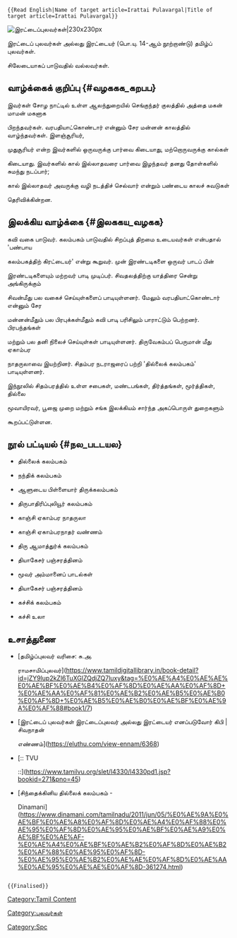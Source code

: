 ```{=mediawiki}
{{Read English|Name of target article=Irattai Pulavargal|Title of target article=Irattai Pulavargal}}
```
![இரட்டைப்புலவர்கள்\|230x230px](இரட்டைப்புலவர்கள்.png "இரட்டைப்புலவர்கள்|230x230px")
இரட்டைப் புலவர்கள் அல்லது இரட்டையர் (பொ.யு. 14-ஆம் நூற்றாண்டு) தமிழ்ப் புலவர்கள்.
சிலேடையாகப் பாடுவதில் வல்லவர்கள்.

## வாழ்க்கைக் குறிப்பு {#வழககக_கறபப}

இவர்கள் சோழ நாட்டில் உள்ள ஆலந்துறையில் செங்குந்தர் குலத்தில் அத்தை மகன் மாமன் மகனாக
பிறந்தவர்கள். வரபதியாட்கொண்டார் என்னும் சேர மன்னன் காலத்தில் வாழ்ந்தவர்கள். இளஞ்சூரியர்,
முதுசூரியர் என்ற இவர்களில் ஒருவருக்கு பார்வை கிடையாது, மற்றொருவருக்கு கால்கள்
கிடையாது. இவர்களில் கால் இல்லாதவரை பார்வை இழந்தவர் தனது தோள்களில் சுமந்து நடப்பார்;
கால் இல்லாதவர் அவருக்கு வழி நடத்திச் செல்வார் என்றும் பண்டைய காலச் சுவடுகள்
தெரிவிக்கின்றன.

## இலக்கிய வாழ்க்கை {#இலககய_வழகக}

கவி வகை பாடுவர். கலம்பகம் பாடுவதில் சிறப்புத் திறமை உடையவர்கள் என்பதால் 'பண்பாய
கலம்பகத்திற் கிரட்டையர்' என்று கூறுவர். முன் இரண்டடிகளை ஒருவர் பாடப் பின்
இரண்டடிகளையும் மற்றவர் பாடி முடிப்பர். சிவதலத்திற்கு யாத்திரை சென்று அங்கிருக்கும்
சிவன்மீது பல வகைச் செய்யுள்களைப் பாடியுள்ளனர். மேலும் வரபதியாட்கொண்டார் என்னும் சேர
மன்னன்மீதும் பல பிரபுக்கள்மீதும் கவி பாடி பரிசிலும் பாராட்டும் பெற்றனர். பிரபந்தங்கள்
மற்றும் பல தனி நிலைச் செய்யுள்கள் பாடியுள்ளனர். திருவேகம்பப் பெருமான் மீது ஏகாம்பர
நாதருலாவை இயற்றினர். சிதம்பர நடராஜரைப் பற்றி \'தில்லைக் கலம்பகம்' பாடியுள்ளனர்.
இந்நூலில் சிதம்பரத்தில் உள்ள சபைகள், மண்டபங்கள், திர்த்தங்கள், மூர்த்திகள், தில்லை
மூவாயிரவர், பூஜை முறை மற்றும் சங்க இலக்கியம் சார்ந்த அகப்பொருள் துறைகளும்
கூறப்பட்டுள்ளன.

## நூல் பட்டியல் {#நல_படடயல}

-   தில்லைக் கலம்பகம்
-   நந்திக் கலம்பகம்
-   ஆளுடைய பிள்ளையார் திருக்கலம்பகம்
-   திருபாதிரிப்புலியூர் கலம்பகம்
-   காஞ்சி ஏகாம்பர நாதருலா
-   காஞ்சி ஏகாம்பரநாதர் வண்ணம்
-   திரு ஆமாத்துர்க் கலம்பகம்
-   தியாகேசர் பஞ்சரத்தினம்
-   மூவர் அம்மானைப் பாடல்கள்
-   தியாகேசர் பஞ்சரத்தினம்
-   கச்சிக் கலம்பகம்
-   கச்சி உலா

## உசாத்துணை

-   [தமிழ்ப்புலவர் வரிசை: சு.அ.
    ராமசாமிப்புலவர்](https://www.tamildigitallibrary.in/book-detail?id=jZY9lup2kZl6TuXGlZQdjZQ7luxy&tag=%E0%AE%A4%E0%AE%AE%E0%AE%BF%E0%AE%B4%E0%AF%8D%E0%AE%AA%E0%AF%8D+%E0%AE%AA%E0%AF%81%E0%AE%B2%E0%AE%B5%E0%AE%B0%E0%AF%8D+%E0%AE%B5%E0%AE%B0%E0%AE%BF%E0%AE%9A%E0%AF%88#book1/7)
-   [இரட்டைப் புலவர்கள் இரட்டைப்புலவர் அல்லது இரட்டையர் எனப்படுவோர் கிபி \| சிவநாதன்
    எண்ணம்](https://eluthu.com/view-ennam/6368)
-   [:: TVU
    ::](https://www.tamilvu.org/slet/l4330/l4330pd1.jsp?bookid=271&pno=45)
-   [சிந்தைக்கினிய தில்லைக் கலம்பகம் -
    Dinamani](https://www.dinamani.com/tamilnadu/2011/jun/05/%E0%AE%9A%E0%AE%BF%E0%AE%A8%E0%AF%8D%E0%AE%A4%E0%AF%88%E0%AE%95%E0%AF%8D%E0%AE%95%E0%AE%BF%E0%AE%A9%E0%AE%BF%E0%AE%AF-%E0%AE%A4%E0%AE%BF%E0%AE%B2%E0%AF%8D%E0%AE%B2%E0%AF%88%E0%AE%95%E0%AF%8D-%E0%AE%95%E0%AE%B2%E0%AE%AE%E0%AF%8D%E0%AE%AA%E0%AE%95%E0%AE%AE%E0%AF%8D-361274.html)

```{=mediawiki}
{{Finalised}}
```
[Category:Tamil Content](Category:Tamil_Content "wikilink")
[Category:புலவர்கள்](Category:புலவர்கள் "wikilink")
[Category:Spc](Category:Spc "wikilink")
